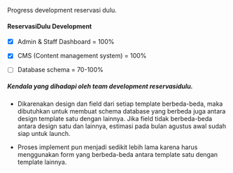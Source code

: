 Progress development reservasi dulu.

#### ReservasiDulu Development
- [x] Admin & Staff Dashboard = 100%
- [x] CMS (Content management system) = 100%
- [ ] Database schema = 70-100%


##### Kendala yang dihadapi oleh team development reservasidulu.

- Dikarenakan design dan field dari setiap template berbeda-beda, maka dibutuhkan untuk membuat schema database yang berbeda juga antara
design template satu dengan lainnya. Jika field tidak berbeda-beda antara design satu dan lainnya, estimasi pada bulan agustus awal sudah siap untuk launch.

- Proses implement pun menjadi sedikit lebih lama karena harus menggunakan form yang berbeda-beda antara template satu dengan template lainnya.
